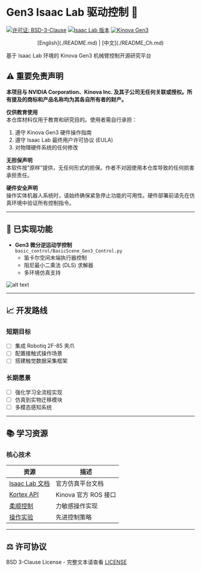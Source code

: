 # Gen3 Isaac Lab 驱动控制 :robot:

[![许可证: BSD-3-Clause](https://img.shields.io/badge/License-BSD_3--Clause-blue.svg)](https://opensource.org/licenses/BSD-3-Clause)
[![Isaac Lab 版本](https://img.shields.io/badge/Isaac_Lab-2024.1-blue.svg)](https://github.com/isaac-sim/IsaacLab)
[![Kinova Gen3](https://img.shields.io/badge/Kinova-Gen3_7DoF-red.svg)](https://www.kinovarobotics.com/product/gen3-robots)

<div align="center">
[English](./README.md) | [中文](./README_Ch.md)
</div>


基于 Isaac Lab 环境的 Kinova Gen3 机械臂控制开源研究平台

## :warning: 重要免责声明

**本项目与 NVIDIA Corporation、Kinova Inc. 及其子公司无任何关联或授权。所有提及的商标和产品名称均为其各自所有者的财产。**

**仅供教育使用**  
本仓库材料仅用于教育和研究目的。使用者需自行承担：
1. 遵守 Kinova Gen3 硬件操作指南
2. 遵守 Isaac Lab 最终用户许可协议 (EULA)
3. 对物理硬件系统的任何修改

**无担保声明**  
本软件按"原样"提供，无任何形式的担保。作者不对因使用本仓库导致的任何损害承担责任。

**硬件安全声明**  
操作实体机器人系统时，请始终确保紧急停止功能的可用性。硬件部署前请先在仿真环境中验证所有控制指令。

---

## :rocket: 已实现功能

- **Gen3 微分逆运动学控制**  
  `basic_control/BasicScene_Gen3_Control.py`  
  - 笛卡尔空间末端执行器控制
  - 阻尼最小二乘法 (DLS) 求解器
  - 多环境仿真支持
  
![alt text](notes/gen3_control_scene.gif)

---

## :chart_with_upwards_trend: 开发路线

### 短期目标
- [ ] 集成 Robotiq 2F-85 夹爪
- [ ] 配置接触式操作场景
- [ ] 搭建触觉数据采集框架

### 长期愿景
- [ ] 强化学习全流程实现
- [ ] 仿真到实物迁移模块
- [ ] 多模态感知系统

---

## :books: 学习资源

### 核心技术
| 资源 | 描述 |
|------|------|
| [Isaac Lab 文档](https://docs.isaac.lab) | 官方仿真平台文档 |
| [Kortex API](https://github.com/Kinovarobotics/ros_kortex) | Kinova 官方 ROS 接口 |
| [柔顺控制](https://github.com/empriselab/gen3_compliant_controllers) | 力敏感操作实现 |
| [操作实验](https://github.com/kyassini/manipulation_experiments) | 先进控制策略 |


---

## :balance_scale: 许可协议
BSD 3-Clause License - 完整文本请查看 [LICENSE](LICENSE)